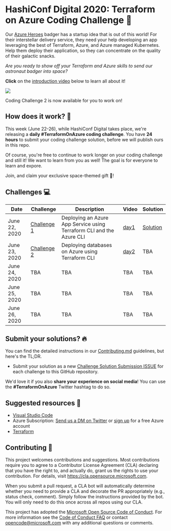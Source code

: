 # HashiConf Digital 2020: Terraform on Azure Coding Challenge 🚀

Our [Azure Heroes](https://aka.ms/azure.heroes?ocid=aid3015373_ThankYou_DevComm&eventId=HashiConfTerraformonAzure_JK1-K2-hoArJ) badger has a startup idea that is out of this world! For their interstellar delivery service, they need your help developing an app leveraging the best of Terraform, Azure, and Azure managed Kubernetes. Help them deploy their application, so they can concentrate on the quality of their galactic snacks.

*Are you ready to show off your Terraform and Azure skills to send our astronaut badger into space?*

**Click** on the [introduction video](https://aka.ms/tfonazure/vid/day1) below to learn all about it!

<a href="https://aka.ms/tfonazure/vid/day2" target=blank>
<img src='https://img.youtube.com/vi/xGBLGBdHZJ4/hqdefault.jpg' />
</a>

Coding Challenge 2 is now available for you to work on!


## How does it work? 🧰

This week (June 22-26), while HashiConf Digital takes place, we're releasing a **daily #TerraformOnAzure coding challenge**. You have **24 hours** to submit your coding challenge solution, before we will publish ours in this repo.

Of course, you're free to continue to work longer on your coding challenge and still it! We want to learn from you as well! The goal is for everyone to learn and expore.

Join, and claim your exclusive space-themed gift 🎁!


## Challenges 💻

| Date | Challenge | Description | Video | Solution |
| ---- | --------- | ----------- | ----- | -------- |
| June 22, 2020 | [Challenge 1](./challenges/challenge1/Readme.md) | Deploying an Azure App Service using Terraform CLI and the Azure CLI |[day1](https://aka.ms/tfonazure/vid/day1) | [Solution](./challenges/challenge1/Solution.md) |
| June 23, 2020 | [Challenge 2](./challenges/challenge2/Readme.md) | Deploying databases on Azure using Terraform CLI | [day2](https://aka.ms/tfonazure/vid/day2) |TBA |
| June 24, 2020 | TBA | TBA | TBA | TBA |
| June 25, 2020 | TBA | TBA | TBA | TBA |
| June 26, 2020 | TBA | TBA | TBA | TBA |


## Submit your solutions? 🔥

You can find the detailed instructions in our [Contributing.md](Contributing.md) guidelines, but here's the TL;DR.

* Submit your solution as a new [Challenge Solution Submission ISSUE](https://github.com/Terraform-On-Azure-Workshop/terraform-azure-hashiconf2020/issues/new/choose) for each challenge to this GitHub repository.

We'd love it if you also **share your experience on social media**! You can use the **#TerraformOnAzure** Twitter hashtag to do so.


## Suggested resources 🚀

* [Visual Studio Code](https://code.visualstudio.com?ocid=aid3015373_ThankYou_DevComm&eventId=HashiConfTerraformonAzure_JK1-K2-hoArJ)
* Azure Subscription: [Send us a DM on Twitter](https://twitter.com/msdev_nl) or [sign up](https://azure.microsoft.com/en-us/free/?ocid=aid3015373_ThankYou_DevComm&eventId=HashiConfTerraformonAzure_JK1-K2-hoArJ) for a free Azure account
* [Terraform](https://www.terraform.io/)

## Contributing 🚩

This project welcomes contributions and suggestions. Most contributions require you to agree to a Contributor License Agreement (CLA) declaring that you have the right to, and actually do, grant us the rights to use your contribution. For details, visit https://cla.opensource.microsoft.com.

When you submit a pull request, a CLA bot will automatically determine whether you need to provide a CLA and decorate the PR appropriately (e.g., status check, comment). Simply follow the instructions provided by the bot. You will only need to do this once across all repos using our CLA.

This project has adopted the [Microsoft Open Source Code of Conduct](https://opensource.microsoft.com/codeofconduct/). For more information see the [Code of Conduct FAQ](https://opensource.microsoft.com/codeofconduct/faq/) or contact [opencode@microsoft.com](mailto:opencode@microsoft.com) with any additional questions or comments.
